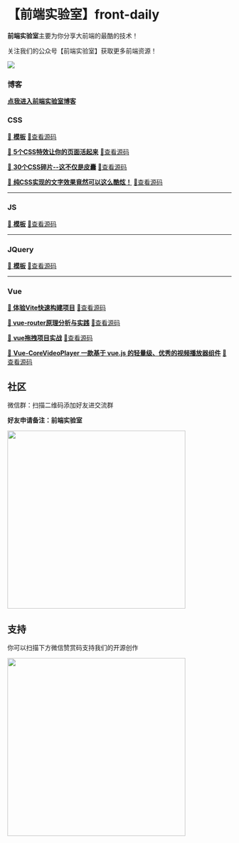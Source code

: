 # 【前端实验室】front-daily

**前端实验室**主要为你分享大前端的最酷的技术！

关注我们的公众号【前端实验室】获取更多前端资源！

![](https://frontlab.gitee.io/blog/img/qrcode.jpeg)





### 博客

[**点我进入前端实验室博客**](https://frontlab.gitee.io/blog/)



### CSS

[🍕 **模板**](https://frontlab.gitee.io/blog/)		[🎈查看源码](https://frontlab.gitee.io/blog/)

[🍕 **5个CSS特效让你的页面活起来**](https://mp.weixin.qq.com/s?__biz=Mzg4MjY5MTU1MA==&mid=2247484508&idx=1&sn=123d2d87594a55d724677d0a77cb90f4&chksm=cf5398edf82411fb8339a1252b99357b6a7d99136e2f7309278c2f71f0c4593e512bb78bdead&token=1956354520&lang=zh_CN#rd)		[🎈查看源码](https://github.com/frontslab/front-daily/tree/main/sourceCode/20211026)

[🍕 **30个CSS碎片--这不仅是皮囊**](https://mp.weixin.qq.com/s?__biz=Mzg4MjY5MTU1MA==&mid=2247484691&idx=1&sn=5149ecf8b555b741f8183f086eeee796&chksm=cf5399a2f82410b43316abcc64900a36c6d504e394a154ee8fde76ad71b9bff50a6ee7a179b4&token=1956354520&lang=zh_CN#rd)		[🎈查看源码](https://github.com/frontslab/front-daily/tree/main/sourceCode/20211028)

[🍕 **纯CSS实现的文字效果竟然可以这么酷炫！**](https://mp.weixin.qq.com/s?__biz=Mzg4MjY5MTU1MA==&mid=2247484730&idx=1&sn=45d233d9cae06f7381785fed46886e03&chksm=cf53998bf824109df198d9876cc0692a375cfdb72490655bf62c40d93024b3fda4a064ce6ea5&token=1956354520&lang=zh_CN#rd)		[🎈查看源码](https://github.com/frontslab/front-daily/tree/main/sourceCode/20211102)



---

### JS

[🍕 **模板**](https://frontlab.gitee.io/blog/)		[🎈查看源码](https://frontlab.gitee.io/blog/)



---

### JQuery

[🍕 **模板**](https://frontlab.gitee.io/blog/)		[🎈查看源码](https://frontlab.gitee.io/blog/)



---

### Vue

[**🍕 体验Vite快速构建项目**](https://mp.weixin.qq.com/s?__biz=Mzg4MjY5MTU1MA==&mid=2247483839&idx=1&sn=f1627f8af9b90a99e6939f720412a5a9&chksm=cf539d0ef824141899f6ac0adac42a973193ffcc2a3c1395b95e43f35ae8611b8e398a8a35e8&token=1956354520&lang=zh_CN#rd)		[🎈查看源码](https://github.com/frontslab/front-daily/tree/main/sourceCode/20211012)

[**🍕 vue-router原理分析与实践**](https://mp.weixin.qq.com/s?__biz=Mzg4MjY5MTU1MA==&mid=2247483858&idx=1&sn=432ffaeaa75cac5642289b3559bd1d36&chksm=cf539d63f824147582be0c9a9aca62f272c074ab971297468ccc03a2e049429e1451802119d8&token=1956354520&lang=zh_CN#rd)		[🎈查看源码](https://github.com/frontslab/front-daily/tree/main/sourceCode/20211014)

[🍕 **vue拖拽项目实战**](https://mp.weixin.qq.com/s?__biz=Mzg4MjY5MTU1MA==&mid=2247483972&idx=1&sn=a5a9ff825d71992281a19841ce270d9f&chksm=cf539ef5f82417e3a5002f5d0a8d2d26ea68f1d27fa742da202e36d8e77bcd80f1b7bab0cdde&token=1956354520&lang=zh_CN#rd)		[🎈查看源码](https://github.com/frontslab/front-daily/tree/main/sourceCode/20211019)

[🍕 **Vue-CoreVideoPlayer 一款基于 vue.js 的轻量级、优秀的视频播放器组件**](https://mp.weixin.qq.com/s?__biz=Mzg4MjY5MTU1MA==&mid=2247484728&idx=1&sn=924110a74f688b904ecdb60c2108fd4d&chksm=cf539989f824109f304f0a4a966150e15d4a585189078ac2508699121f3f0f0b7414e7d830bc&token=1956354520&lang=zh_CN#rd)		[🎈查看源码](https://github.com/frontslab/front-daily/tree/main/sourceCode/20211104)



## 社区

微信群：扫描二维码添加好友进交流群

<p><b>好友申请备注：前端实验室</b></p>

<img src="https://frontlab.gitee.io/blog/img/xiaoshimei.jpg" width="400" />

## 支持

你可以扫描下方微信赞赏码支持我们的开源创作

<img src="https://frontlab.gitee.io/blog/img/money.jpg" width="400" />







